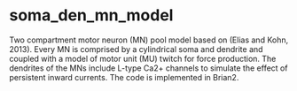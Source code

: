 # soma_den_mn_model
Two compartment motor neuron (MN) pool model based on (Elias and Kohn, 2013). Every MN is comprised by a cylindrical soma and dendrite and coupled with a model of motor unit (MU) twitch for force production. The dendrites of the MNs include L-type Ca2+ channels to simulate the effect of persistent inward currents. The code is implemented in Brian2.
